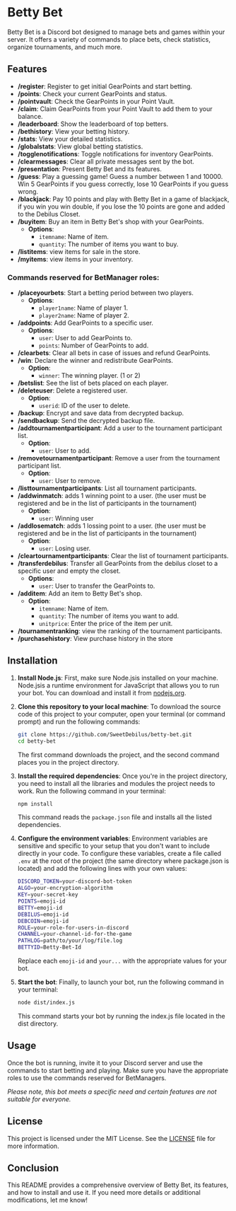 # Betty Bet

   Betty Bet is a Discord bot designed to manage bets and games within your server. It offers a variety of commands to place bets, check statistics, organize tournaments, and much more.

## Features

- **/register**: Register to get initial GearPoints and start betting.
- **/points**: Check your current GearPoints and status.
- **/pointvault**: Check the GearPoints in your Point Vault.
- **/claim**: Claim GearPoints from your Point Vault to add them to your balance.
- **/leaderboard**: Show the leaderboard of top betters.
- **/bethistory**: View your betting history.
- **/stats**: View your detailed statistics.
- **/globalstats**: View global betting statistics.
- **/togglenotifications**: Toggle notifications for inventory GearPoints.
- **/clearmessages**: Clear all private messages sent by the bot.
- **/presentation**: Present Betty Bet and its features.
- **/guess**: Play a guessing game! Guess a number between 1 and 10000. Win 5 GearPoints if you guess correctly, lose 10 GearPoints if you guess wrong.
- **/blackjack**: Pay 10 points and play with Betty Bet in a game of blackjack, if you win you win double, if you lose the 10 points are gone and added to the Debilus Closet.
- **/buyitem**: Buy an item in Betty Bet's shop with your GearPoints.
  - **Options**:
    - `itemname`: Name of item.
    - `quantity`: The number of items you want to buy.
- **/listitems**: view items for sale in the store.
- **/myitems**: view items in your inventory.

### Commands reserved for **BetManager** roles:

- **/placeyourbets**: Start a betting period between two players.
  - **Options**:
    - `player1name`: Name of player 1.
    - `player2name`: Name of player 2.
- **/addpoints**: Add GearPoints to a specific user.
  - **Options**:
    - `user`: User to add GearPoints to.
    - `points`: Number of GearPoints to add.
- **/clearbets**: Clear all bets in case of issues and refund GearPoints.
- **/win**: Declare the winner and redistribute GearPoints.
  - **Option**:
    - `winner`: The winning player. (1 or 2)
- **/betslist**: See the list of bets placed on each player.
- **/deleteuser**: Delete a registered user.
  - **Option**:
    - `userid`: ID of the user to delete.
- **/backup**: Encrypt and save data from decrypted backup.
- **/sendbackup**: Send the decrypted backup file.
- **/addtournamentparticipant**: Add a user to the tournament participant list.
  - **Option**:
    - `user`: User to add.
- **/removetournamentparticipant**: Remove a user from the tournament participant list.
  - **Option**:
    - `user`: User to remove.
- **/listtournamentparticipants**: List all tournament participants.
- **/addwinmatch**: adds 1 winning point to a user. (the user must be registered and be in the list of participants in the tournament)
  - **Option**:
    - `user`: Winning user
- **/addlosematch**: adds 1 lossing point to a user. (the user must be registered and be in the list of participants in the tournament)
  - **Option**:
    - `user`: Losing user.
- **/cleartournamentparticipants**: Clear the list of tournament participants.
- **/transferdebilus**: Transfer all GearPoints from the debilus closet to a specific user and empty the closet.
  - **Options**:
    - `user`: User to transfer the GearPoints to.
- **/additem**: Add an item to Betty Bet's shop.
  - **Option**:
    - `itemname`: Name of item.
    - `quantity`: The number of items you want to add.
    - `unitprice`: Enter the price of the item per unit.
- **/tournamentranking**: view the ranking of the tournament participants.
- **/purchasehistory**: View purchase history in the store
      
## Installation

1. **Install Node.js**:
   First, make sure Node.jsis installed on your machine. Node.jsis a runtime environment for JavaScript that allows you to run your bot. You can download and install it from [nodejs.org](https://nodejs.org/).

2. **Clone this repository to your local machine**:
   To download the source code of this project to your computer, open your terminal (or command prompt) and run the following commands:
   ```sh
   git clone https://github.com/SweetDebilus/betty-bet.git
   cd betty-bet
   ```
   The first command downloads the project, and the second command places you in the project directory.
   
3. **Install the required dependencies**:
   Once you're in the project directory, you need to install all the libraries and modules the project needs to work. Run the following command in your terminal:
   ```sh
   npm install
   ```
   This command reads the `package.json` file and installs all the listed dependencies.
   
4. **Configure the environment variables**:
   Environment variables are sensitive and specific to your setup that you don't want to include directly in your code. To configure these variables, create a file called `.env` at the root of the project (the same directory where package.json is located) and add the following lines with your own values:
   ```sh
   DISCORD_TOKEN=your-discord-bot-token
   ALGO=your-encryption-algorithm
   KEY=your-secret-key
   POINTS=emoji-id
   BETTY=emoji-id
   DEBILUS=emoji-id
   DEBCOIN=emoji-id
   ROLE=your-role-for-users-in-discord
   CHANNEL=your-channel-id-for-the-game
   PATHLOG=path/to/your/log/file.log
   BETTYID=Betty-Bet-Id
   ```
   Replace each `emoji-id` and `your...` with the appropriate values for your bot.

5. **Start the bot**:
   Finally, to launch your bot, run the following command in your terminal:
   ```sh
   node dist/index.js
   ```
   This command starts your bot by running the index.js file located in the dist directory.

## Usage

   Once the bot is running, invite it to your Discord server and use the commands to start betting and playing. Make sure you have the appropriate roles to use the commands reserved for BetManagers.

   *Please note, this bot meets a specific need and certain features are not suitable for everyone.*

## License

   This project is licensed under the MIT License. See the [LICENSE](LICENSE) file for more information.

## Conclusion

   This README provides a comprehensive overview of Betty Bet, its features, and how to install and use it. If you need more details or additional modifications, let me know!
